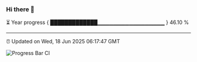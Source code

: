 ### Hi there 👋

⏳ Year progress { █████████████▁▁▁▁▁▁▁▁▁▁▁▁▁▁▁▁▁ } 46.10 %

---

⏰ Updated on Wed, 18 Jun 2025 06:17:47 GMT

![Progress Bar CI](https://github.com/Shyam-Makwana/GitHub-Actions-Demo/workflows/Progress%20Bar%20CI/badge.svg)
